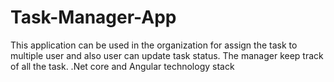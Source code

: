 # Task-Manager-App
This application can be used in the organization for assign the task to multiple user and also user can update task status. The manager keep track of all the task.
.Net core  and Angular technology stack
